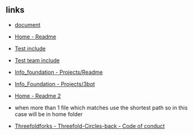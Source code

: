 

## links

- [document](https://github.com/threefoldfoundation/info_tokens/blob/master/docs/what_are_tfts.md)
- [Home - Readme](threefoldtech:home(master):readme.md)
- [Test include](jumpscaleX_threebot(development):test_include.md)
- [Test team include](jumpscaleX_threebot(development):test_team.md)
- [Info_foundation - Projects/Readme](threefoldfoundation:info_foundation:projects/readme.md)
- [Info_Foundation - Projects/3bot](github.com:threefoldfoundation:info_foundation:projects/3bot)
- [Home - Readme 2](github.com:threefoldfoundation:home:readme.md)


- when more than 1 file which matches use the shortest path so in this case will be in home folder
- [Threefoldforks - Threefold-Circles-back - Code of conduct](gitlab.com:threefoldforks:Threefold-Circles-back:CODE_OF_CONDUCT.md)

